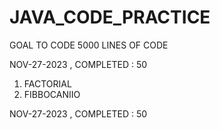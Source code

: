 # JAVA_CODE_PRACTICE
GOAL TO CODE 5000 LINES OF CODE

NOV-27-2023 , COMPLETED : 50
1. FACTORIAL
2. FIBBOCANIIO

NOV-27-2023 , COMPLETED : 50



